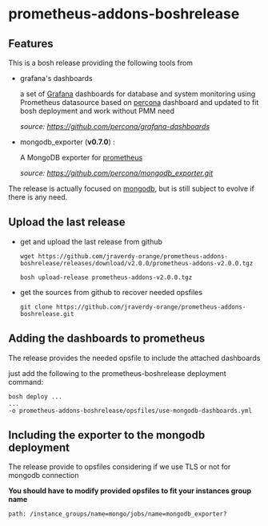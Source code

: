 # prometheus-addons-boshrelease



## Features

This is a bosh release providing the following tools from 

* grafana's dashboards

  a set of [Grafana](https://grafana.com/) dashboards for database and system monitoring using Prometheus datasource based on [percona](https://www.percona.com/) dashboard and updated to fit bosh deployment and work without PMM need

  *source: https://github.com/percona/grafana-dashboards*

* mongodb_exporter (**v0.7.0**) :

  A MongoDB exporter for [prometheus](https://prometheus.io/)

  *source: https://github.com/percona/mongodb_exporter.git*

The release is actually focused on [mongodb](https://www.mongodb.com), but is still subject to evolve if there is any need. 



## Upload the last release

* get and upload the last release from github

  ```shell
  wget https://github.com/jraverdy-orange/prometheus-addons-boshrelease/releases/download/v2.0.0/prometheus-addons-v2.0.0.tgz
  
  bosh upload-release prometheus-addons-v2.0.0.tgz
  ```

  

* get the sources from github to recover needed opsfiles

  ```shell
  git clone https://github.com/jraverdy-orange/prometheus-addons-boshrelease.git
  ```

  

## Adding the dashboards to prometheus

The release provides the needed opsfile to include the attached dashboards

just add the following to the prometheus-boshrelease deployment command:

```shell
bosh deploy ... 
...
-o prometheus-addons-boshrelease/opsfiles/use-mongodb-dashboards.yml 
```



## Including the exporter to the mongodb deployment

The release provide to opsfiles considering if we use TLS or not for mongodb connection

**You should have to modify provided opsfiles to fit your instances group name**

```
path: /instance_groups/name=mongo/jobs/name=mongodb_exporter?
```


